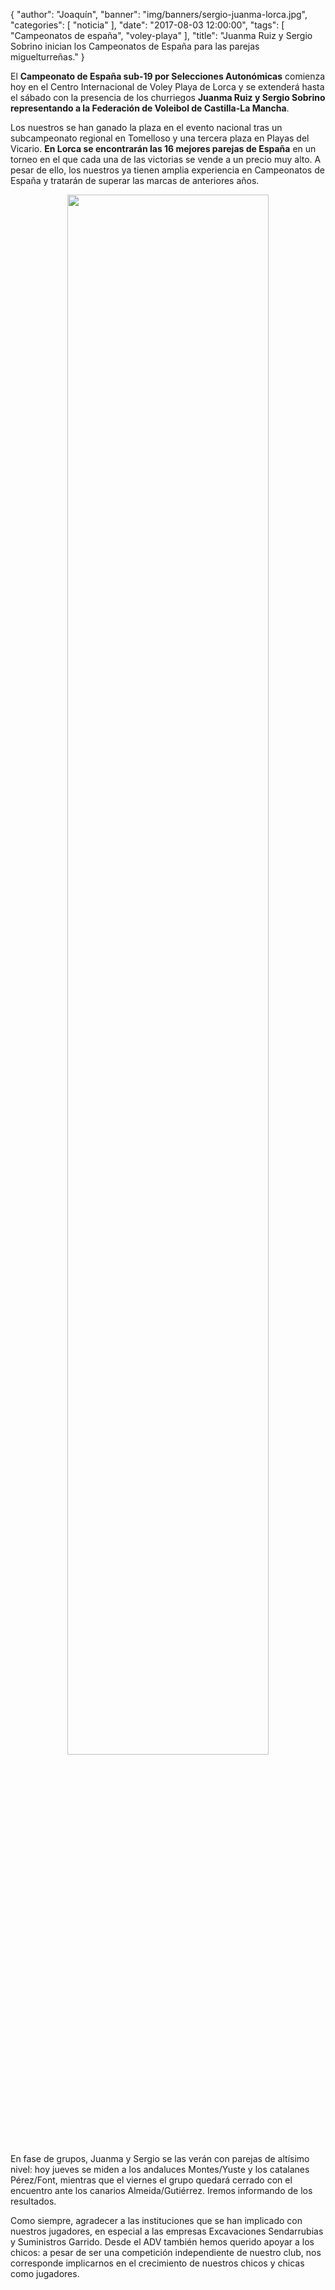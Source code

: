 {
  "author": "Joaquín",
  "banner": "img/banners/sergio-juanma-lorca.jpg",
  "categories": [
    "noticia"
  ],
  "date": "2017-08-03 12:00:00",
  "tags": [
    "Campeonatos de españa",
	"voley-playa"
  ],
  "title": "Juanma Ruiz y Sergio Sobrino inician los Campeonatos de España para las parejas miguelturreñas."
}

El **Campeonato de España sub-19 por Selecciones Autonómicas** comienza
hoy en el Centro Internacional de Voley Playa de Lorca y se extenderá
hasta el sábado con la presencia de los churriegos **Juanma Ruiz y
Sergio Sobrino representando a la Federación de Voleibol de
Castilla-La Mancha**.

Los nuestros se han ganado la plaza en el evento nacional tras un
subcampeonato regional en Tomelloso y una tercera plaza en Playas del
Vicario. **En Lorca se encontrarán las 16 mejores parejas de España**
en un torneo en el que cada una de las victorias se vende a un precio
muy alto. A pesar de ello, los nuestros ya tienen amplia experiencia
en Campeonatos de España y tratarán de superar las marcas de
anteriores años.

<center>
	<a target="photo" href="http://www.advmiguelturra.org/img/banners/sergio-juanma-lorca.jpg">
	<img width="80%" align="center" src="http://www.advmiguelturra.org/img/banners/sergio-juanma-lorca.jpg"/>
	</a>
</center>

En fase de grupos, Juanma y Sergio se las verán con parejas de altísimo
nivel: hoy jueves se miden a los andaluces Montes/Yuste y los
catalanes Pérez/Font, mientras que el viernes el grupo quedará cerrado
con el encuentro ante los canarios Almeida/Gutiérrez. Iremos
informando de los resultados.

Como siempre, agradecer a las instituciones que se han implicado con
nuestros jugadores, en especial a las empresas Excavaciones
Sendarrubias y Suministros Garrido. Desde el ADV también hemos querido
apoyar a los chicos: a pesar de ser una competición independiente de
nuestro club, nos corresponde implicarnos en el crecimiento de nuestros
chicos y chicas como jugadores.

